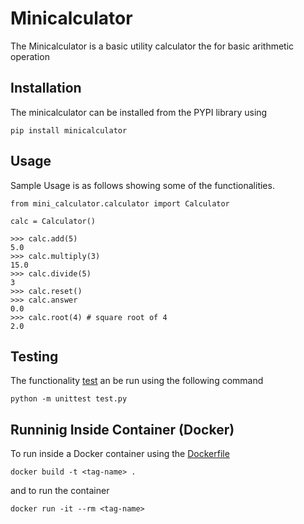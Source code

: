 # Minicalculator
The Minicalculator is a basic utility calculator the for basic arithmetic operation

## Installation
The minicalculator can be installed from the PYPI library using 

```
pip install minicalculator
```

## Usage
Sample Usage is as follows showing some of the functionalities.

```
from mini_calculator.calculator import Calculator

calc = Calculator()

>>> calc.add(5)
5.0
>>> calc.multiply(3)
15.0
>>> calc.divide(5)
3
>>> calc.reset()
>>> calc.answer
0.0
>>> calc.root(4) # square root of 4
2.0
```
## Testing
The functionality [test](./test.py) an be run using the following command

``` 
python -m unittest test.py

```

## Runninig Inside Container (Docker)
To run inside a Docker container using the [Dockerfile](./Dockerfile)
```
docker build -t <tag-name> .

```
and to run the container

``` 
docker run -it --rm <tag-name>
```